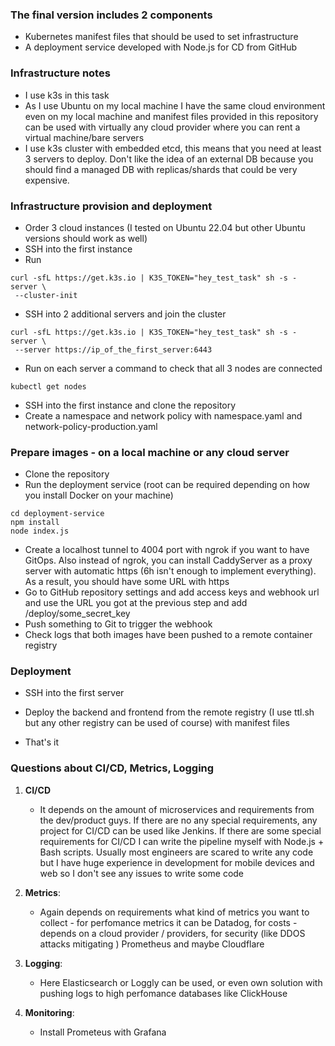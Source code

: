 ### The final version includes 2 components

- Kubernetes manifest files that should be used to set infrastructure
- A deployment service developed with Node.js for CD from GitHub

### Infrastructure notes

- I use k3s in this task
- As I use Ubuntu on my local machine I have the same cloud environment even on my local machine and manifest files provided in this repository can be used with virtually any cloud provider where you can rent a virtual machine/bare servers
- I use k3s cluster with embedded etcd, this means that you need at least 3 servers to deploy. Don't like the idea of an external DB because you should find a managed DB with replicas/shards that could be very expensive.


### Infrastructure provision and deployment
- Order 3 cloud instances (I tested on Ubuntu 22.04 but other Ubuntu versions should work as well)
- SSH into the first instance
- Run

```
curl -sfL https://get.k3s.io | K3S_TOKEN="hey_test_task" sh -s - server \
 --cluster-init
```
- SSH into 2 additional servers and join the cluster
```
curl -sfL https://get.k3s.io | K3S_TOKEN="hey_test_task" sh -s - server \
 --server https://ip_of_the_first_server:6443
```
- Run on each server a command to check that all 3 nodes are connected
```
kubectl get nodes
```
- SSH into the first instance and clone the repository
- Create a namespace and network policy with namespace.yaml and network-policy-production.yaml

### Prepare images - on a local machine or any cloud server
- Clone the repository
- Run the deployment service (root can be required depending on how you install Docker on your machine)
```
cd deployment-service
npm install
node index.js
```
- Create a localhost tunnel to 4004 port with ngrok if you want to have GitOps. Also instead of ngrok, you can install CaddyServer as a proxy server with automatic https (6h isn't enough to implement everything). As a result, you should have some URL with https
- Go to GitHub repository settings and add access keys and webhook url and use the URL you got at the previous step and add /deploy/some_secret_key
- Push something to Git to trigger the webhook
- Check logs that both images have been pushed to a remote container registry


### Deployment
- SSH into the first server
- Deploy the backend and frontend from the remote registry (I use ttl.sh but any other registry can be used of course) with manifest files

- That's it



### Questions about CI/CD, Metrics, Logging

1. **CI/CD**
   - It depends on the amount of microservices and requirements from the dev/product guys. If there are no any special requirements, any project for CI/CD can be used like Jenkins. If there are some special requirements for CI/CD I can write the pipeline myself with Node.js + Bash scripts. Usually most engineers are scared to write any code but I have huge experience in development for mobile devices and web so I don't see any issues to write some code

2. **Metrics**:
   - Again depends on requirements what kind of metrics you want to collect - for perfomance metrics it can be Datadog, for costs - depends on a cloud provider / providers, for security (like DDOS attacks mitigating ) Prometheus and maybe Cloudflare

3. **Logging**:
   - Here Elasticsearch or Loggly can be used, or even own solution with pushing logs to high perfomance databases like ClickHouse

4. **Monitoring**:
   - Install Prometeus with Grafana